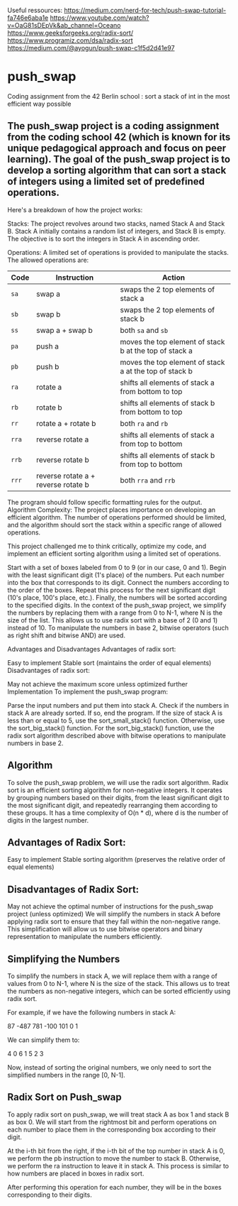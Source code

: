 
Useful ressources:
https://medium.com/nerd-for-tech/push-swap-tutorial-fa746e6aba1e
https://www.youtube.com/watch?v=OaG81sDEpVk&ab_channel=Oceano
https://www.geeksforgeeks.org/radix-sort/
https://www.programiz.com/dsa/radix-sort
https://medium.com/@ayogun/push-swap-c1f5d2d41e97


# push_swap
Coding assignment from the 42 Berlin school : sort a stack of int in the most efficient way possible

## The push_swap project is a coding assignment from the coding school 42 (which is known for its unique pedagogical approach and focus on peer learning). The goal of the push_swap project is to develop a sorting algorithm that can sort a stack of integers using a limited set of predefined operations.

Here's a breakdown of how the project works:

Stacks: The project revolves around two stacks, named Stack A and Stack B. Stack A initially contains a random list of integers, and Stack B is empty. The objective is to sort the integers in Stack A in ascending order.

Operations: A limited set of operations is provided to manipulate the stacks. The allowed operations are:



| Code  | Instruction                         | Action                                                 |
| ----- | ----------------------------------- | ------------------------------------------------------ |
| `sa`  | swap a                              | swaps the 2 top elements of stack a                    |
| `sb`  | swap b                              | swaps the 2 top elements of stack b                    |
| `ss`  | swap a + swap b                     | both `sa` and `sb`                                     |
| `pa`  | push a                              | moves the top element of stack b at the top of stack a |
| `pb`  | push b                              | moves the top element of stack a at the top of stack b |
| `ra`  | rotate a                            | shifts all elements of stack a from bottom to top      |
| `rb`  | rotate b                            | shifts all elements of stack b from bottom to top      |
| `rr`  | rotate a + rotate b                 | both `ra` and `rb`                                     |
| `rra` | reverse rotate a                    | shifts all elements of stack a from top to bottom      |
| `rrb` | reverse rotate b                    | shifts all elements of stack b from top to bottom      |
| `rrr` | reverse rotate a + reverse rotate b | both `rra` and `rrb`                                   |

The program should follow specific formatting rules for the output.
Algorithm Complexity: The project places importance on developing an efficient algorithm. The number of operations performed should be limited, and the algorithm should sort the stack within a specific range of allowed operations.

This project challenged me to think critically, optimize my code, and implement an efficient sorting algorithm using a limited set of operations. 




Start with a set of boxes labeled from 0 to 9 (or in our case, 0 and 1).
Begin with the least significant digit (1's place) of the numbers.
Put each number into the box that corresponds to its digit.
Connect the numbers according to the order of the boxes.
Repeat this process for the next significant digit (10's place, 100's place, etc.).
Finally, the numbers will be sorted according to the specified digits.
In the context of the push_swap project, we simplify the numbers by replacing them with a range from 0 to N-1, where N is the size of the list. This allows us to use radix sort with a base of 2 (0 and 1) instead of 10. To manipulate the numbers in base 2, bitwise operators (such as right shift and bitwise AND) are used.

Advantages and Disadvantages
Advantages of radix sort:

Easy to implement
Stable sort (maintains the order of equal elements)
Disadvantages of radix sort:

May not achieve the maximum score unless optimized further
Implementation
To implement the push_swap program:

Parse the input numbers and put them into stack A.
Check if the numbers in stack A are already sorted. If so, end the program.
If the size of stack A is less than or equal to 5, use the sort_small_stack() function. Otherwise, use the sort_big_stack() function.
For the sort_big_stack() function, use the radix sort algorithm described above with bitwise operations to manipulate numbers in base 2.




## Algorithm
To solve the push_swap problem, we will use the radix sort algorithm. Radix sort is an efficient sorting algorithm for non-negative integers. It operates by grouping numbers based on their digits, from the least significant digit to the most significant digit, and repeatedly rearranging them according to these groups. It has a time complexity of O(n * d), where d is the number of digits in the largest number.

## Advantages of Radix Sort:
Easy to implement
Stable sorting algorithm (preserves the relative order of equal elements)
## Disadvantages of Radix Sort:
May not achieve the optimal number of instructions for the push_swap project (unless optimized)
We will simplify the numbers in stack A before applying radix sort to ensure that they fall within the non-negative range. This simplification will allow us to use bitwise operators and binary representation to manipulate the numbers efficiently.

## Simplifying the Numbers
To simplify the numbers in stack A, we will replace them with a range of values from 0 to N-1, where N is the size of the stack. This allows us to treat the numbers as non-negative integers, which can be sorted efficiently using radix sort.

For example, if we have the following numbers in stack A:

87 -487 781 -100 101 0 1

We can simplify them to:

4 0 6 1 5 2 3

Now, instead of sorting the original numbers, we only need to sort the simplified numbers in the range [0, N-1].

## Radix Sort on Push_swap
To apply radix sort on push_swap, we will treat stack A as box 1 and stack B as box 0. We will start from the rightmost bit and perform operations on each number to place them in the corresponding box according to their digit.

At the i-th bit from the right, if the i-th bit of the top number in stack A is 0, we perform the pb instruction to move the number to stack B. Otherwise, we perform the ra instruction to leave it in stack A. This process is similar to how numbers are placed in boxes in radix sort.

After performing this operation for each number, they will be in the boxes corresponding to their digits.



